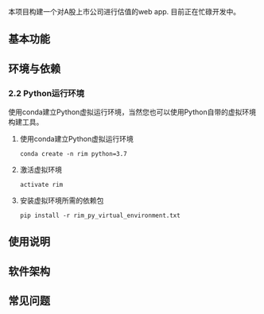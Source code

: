 本项目构建一个对A股上市公司进行估值的web app. 目前正在忙碌开发中。

## 基本功能

## 环境与依赖

### 2.2 Python运行环境

使用conda建立Python虚拟运行环境，当然您也可以使用Python自带的虚拟环境构建工具。

1. 使用conda建立Python虚拟运行环境

   ```
   conda create -n rim python=3.7
   ```

2. 激活虚拟环境

   ```
   activate rim
   ```

3. 安装虚拟环境所需的依赖包

   ```
   pip install -r rim_py_virtual_environment.txt 
   ```

## 使用说明

## 软件架构

## 常见问题
